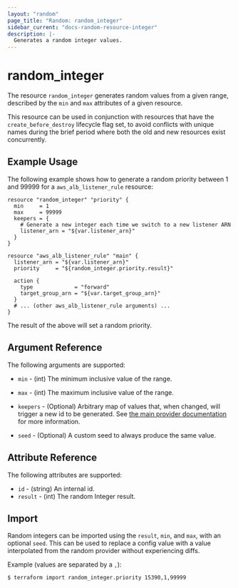 ```yaml
---
layout: "random"
page_title: "Random: random_integer"
sidebar_current: "docs-random-resource-integer"
description: |-
  Generates a random integer values.
---
```


# random\_integer

The resource `random_integer` generates random values from a given range, described by the `min` and `max` attributes of a given resource.

This resource can be used in conjunction with resources that have
the `create_before_destroy` lifecycle flag set, to avoid conflicts with
unique names during the brief period where both the old and new resources
exist concurrently.

## Example Usage

The following example shows how to generate a random priority between 1 and 99999 for
a `aws_alb_listener_rule` resource:

```hcl
resource "random_integer" "priority" {
  min     = 1
  max     = 99999
  keepers = {
    # Generate a new integer each time we switch to a new listener ARN
    listener_arn = "${var.listener_arn}"
  }
}

resource "aws_alb_listener_rule" "main" {
  listener_arn = "${var.listener_arn}"
  priority     = "${random_integer.priority.result}"

  action {
    type             = "forward"
    target_group_arn = "${var.target_group_arn}"
  }
  # ... (other aws_alb_listener_rule arguments) ...
}
```

The result of the above will set a random priority.

## Argument Reference

The following arguments are supported:

* `min` - (int) The minimum inclusive value of the range.

* `max` - (int) The maximum inclusive value of the range.

* `keepers` - (Optional) Arbitrary map of values that, when changed, will
  trigger a new id to be generated. See
  [the main provider documentation](../index.html) for more information.

* `seed` - (Optional) A custom seed to always produce the same value.

## Attribute Reference

The following attributes are supported:

* `id` - (string) An internal id.
* `result` - (int) The random Integer result.

## Import

Random integers can be imported using the `result`, `min`, and `max`, with an optional `seed`.
This can be used to replace a config value with a value interpolated from the random provider without experiencing diffs.

Example (values are separated by a `,`):
```
$ terraform import random_integer.priority 15390,1,99999
```
